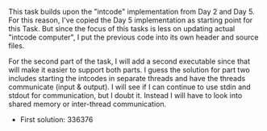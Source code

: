 This task builds upon the "intcode" implementation from Day 2 and Day 5.
For this reason, I've copied the Day 5 implementation as starting point for this Task.
But since the focus of this tasks is less on updating actual "intcode computer", I put the previous code into its own header and source files.

For the second part of the task, I will add a second executable since that will make it easier to support both parts.
I guess the solution for part two includes starting the intcodes in separate threads and have the threads communicate (input & output).
I will see if I can continue to use stdin and stdout for communication, but I doubt it.
Instead I will have to look into shared memory or inter-thread communication.

* First solution: 336376
